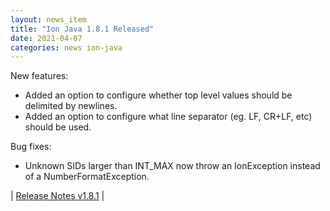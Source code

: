 ```yaml
---
layout: news_item
title: "Ion Java 1.8.1 Released"
date: 2021-04-07
categories: news ion-java
---
```

New features:

* Added an option to configure whether top level values should be delimited by newlines.
* Added an option to configure what line separator (eg. LF, CR+LF, etc) should be used.

Bug fixes:

* Unknown SIDs larger than INT_MAX now throw an IonException instead of a NumberFormatException.

| [Release Notes v1.8.1](https://github.com/amzn/ion-java/releases/tag/v1.8.1) | 
